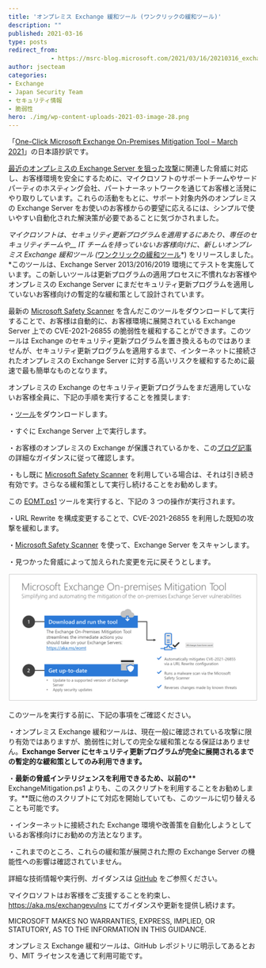 ```yaml
---
title: 'オンプレミス Exchange 緩和ツール (ワンクリックの緩和ツール)'
description: ""
published: 2021-03-16
type: posts
redirect_from:
            - https://msrc-blog.microsoft.com/2021/03/16/20210316_exchangeoob_mitigationtool/
author: jsecteam
categories:
- Exchange
- Japan Security Team
- セキュリティ情報
- 脆弱性
hero: ./img/wp-content-uploads-2021-03-image-28.png
---
```

「[One-Click Microsoft Exchange On-Premises Mitigation Tool – March 2021](https://msrc-blog.microsoft.com/2021/03/15/one-click-microsoft-exchange-on-premises-mitigation-tool-march-2021/)」の日本語抄訳です。

[最近のオンプレミスの Exchange Server を狙った攻撃](https://www.microsoft.com/security/blog/2021/03/12/protecting-on-premises-exchange-servers-against-recent-attacks/)に関連した脅威に対応し、お客様環境を安全にするために、マイクロソフトのサポートチームやサードパーティのホスティング会社、パートナーネットワークを通じてお客様と活発にやり取りしています。これらの活動をもとに、サポート対象内外のオンプレミスの Exchange Server をお使いのお客様からの要望に応えるには、シンプルで使いやすい自動化された解決策が必要であることに気づかされました。

_マイクロソフトは、セキュリティ更新プログラムを適用するにあたり、専任のセキュリティチームや\_\_ IT チームを持っていないお客様向けに、新しいオンプレミス Exchange 緩和ツール (_[ワンクリックの緩和ツール](https://aka.ms/eomt)*) をリリースしました。*このツールは、Exchange Server 2013/2016/2019 環境にてテストを実施しています。この新しいツールは更新プログラムの適用プロセスに不慣れなお客様やオンプレミスの Exchange Server にまだセキュリティ更新プログラムを適用していないお客様向けの暫定的な緩和策として設計されています。

最新の [Microsoft Safety Scanner](https://docs.microsoft.com/en-us/windows/security/threat-protection/intelligence/safety-scanner-download) を含んだこのツールをダウンロードして実行することで、お客様は自動的に、お客様環境に展開されている Exchange Server 上での CVE-2021-26855 の脆弱性を緩和することができます。このツールは Exchange のセキュリティ更新プログラムを置き換えるものではありませんが、セキュリティ更新プログラムを適用するまで、インターネットに接続されたオンプレミスの Exchange Server に対する高いリスクを緩和するために最速で最も簡単なものとなります。

オンプレミスの Exchange のセキュリティ更新プログラムをまだ適用していないお客様全員に、下記の手順を実行することを推奨します:

・[ツール](https://aka.ms/eomt)をダウンロードします。

・すぐに Exchange Server 上で実行します。

・お客様のオンプレミスの Exchange が保護されているかを、この[ブログ記事](https://msrc-blog.microsoft.com/2021/03/02/20210303_exchangeoob/)の詳細なガイダンスに従って確認します。

・もし既に [Microsoft Safety Scanner](https://docs.microsoft.com/en-us/windows/security/threat-protection/intelligence/safety-scanner-download) を利用している場合は、それは引き続き有効です。さらなる緩和策として実行し続けることをお勧めします。

この [EOMT.ps1](https://aka.ms/eomt) ツールを実行すると、下記の 3 つの操作が実行されます。

・URL Rewrite を構成変更することで、CVE-2021-26855 を利用した既知の攻撃を緩和します。

・[Microsoft Safety Scanner](https://docs.microsoft.com/en-us/windows/security/threat-protection/intelligence/safety-scanner-download) を使って、Exchange Server をスキャンします。

・見つかった脅威によって加えられた変更を元に戻そうとします。

![](./img/wp-content-uploads-2021-03-image-28.png)

このツールを実行する前に、下記の事項をご確認ください。

・オンプレミス Exchange 緩和ツールは、現在一般に確認されている攻撃に限り有効ではありますが、脆弱性に対しての完全な緩和策となる保証はありません。**Exchange Server にセキュリティ更新プログラムが完全に展開されるまでの暫定的な緩和策としてのみ利用できます。**

・**最新の脅威インテリジェンスを利用できるため、以前の\*\*** ExchangeMitigation.ps1 よりも、このスクリプトを利用することをお勧めします。\*\*既に他のスクリプトにて対応を開始していても、このツールに切り替えることも可能です。

・インターネットに接続された Exchange 環境や改善策を自動化しようとしているお客様向けにお勧めの方法となります。

・これまでのところ、これらの緩和策が展開された際の Exchange Server の機能性への影響は確認されていません。

詳細な技術情報や実行例、ガイダンスは [GitHub](https://github.com/microsoft/CSS-Exchange/blob/main/Security/) をご参照ください。

マイクロソフトはお客様をご支援することを約束し、<https://aka.ms/exchangevulns> にてガイダンスや更新を提供し続けます。

MICROSOFT MAKES NO WARRANTIES, EXPRESS, IMPLIED, OR STATUTORY, AS TO THE INFORMATION IN THIS GUIDANCE.

オンプレミス Exchange 緩和ツールは、GitHub レポジトリに明示してあるとおり、MIT ライセンスを通じて利用可能です。
